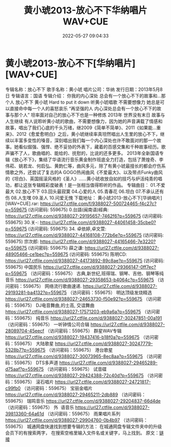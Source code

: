 ﻿---
title: 黄小琥2013-放心不下华纳唱片WAV+CUE
date: 2022-05-27 09:04:33
categories: WAV车载音乐、镜像
tags: 华语中文
---
# 黄小琥2013-放心不下[华纳唱片][WAV+CUE]

专辑名称：放心不下
歌手名称：黄小琥
唱片公司：华纳
发行日期：2013年5月8日
专辑语言：国语
专辑介绍：
你我的内心深处
总会有一个放心不下的故事和…那个人
放心不下 黄小琥
Hard to put it
down
听黄小琥唱歌 不需要想像力
她总是可以直接命中每一个人的喜怒哀乐
“再坚强的人
内心深处总会有一个放心不下的故事与那个人”
坦率面对自己的放心不下也是一种修炼
2013年 世界没有末日
故事与人生继续
有人说聆听黄小琥的歌曲，不需要想像力，因为她的声音满载了情感和故事，唱出了我们心底的千头万绪，继2009《简单不简单》、2011《如果能…重来》、2012《愈爱愈明白》之后，黄小琥继续率真坦然唱出人生里的放心不下，继续以丰富多变性的嗓音，深刻唱出我们每一个内心深处也许不敢面对的那一个故事。她看似倔强、强悍、绝不妥协的外表下，藏着的百感交集和千种故事经历。歌声骗不了人，歌曲唱的、能给的、抚慰的，比说的还多更多。
2013年全新国语专辑《放心不下》，集结了华语流行音乐黄金制作班底全力打造，包括了萧煌奇、李伟菘、姚若龙、何启弘、黄韵仁等，曲风多元，除了有黄小琥最擅长的都会疗伤系情歌之外，还尝试了复古的A
GOGO热闹曲风《不爱最大》、以及带点Funky曲风的《坦白》、英国摇滚风格的《圣人》……黄小琥收放自如的技巧与炉活纯青的唱功，都让这张专辑精彩度破表！是一张相当值得聆听的作品。
专辑曲目：
01.不爱最大
02.放心不下
03.回头最寂寞
04.心爱的人
05.青春花
06.坦白
07.不承认还有伤
08.人生嘿
09.圣人
10.问爱无愧
下载地址：
黄小琥2013-放心不下[华纳唱片][WAV+CUE].rar: https://url27.ctfile.com/f/9388027-500724465-f4c27c?p=559675
(访问密码: 559675)
0.台語(闽南语)經典: https://url27.ctfile.com/d/9388027-29195657-7462f6?p=559675
(访问密码: 559675)
30.关-: https://url27.ctfile.com/d/9388027-44061458-35cbe0?p=559675
(访问密码: 559675)
34. 卓依婷,卓文萱: https://url27.ctfile.com/d/9388027-44168108-772b6e?p=559675
(访问密码: 559675)
宗次郎: https://url27.ctfile.com/d/9388027-44165466-7e3220?p=559675
(访问密码: 559675)
薛之谦: https://url27.ctfile.com/d/9388027-48905466-ce1bec?p=559675
(访问密码: 559675)
陈明CD: https://url27.ctfile.com/d/9388027-44173892-89c8ae?p=559675
(访问密码: 559675)
中国民乐
https://url27.ctfile.com/d/9388027-29366147-0ff7ec?p=559675
（访问密码：559675）
古典,新世纪,班得瑞、钢琴、吉他、钢琴等纯音乐
https://url27.ctfile.com/d/9388027-29358653-b4064c?p=559675
（访问密码：559675）
网络流行歌曲速递.
https://url27.ctfile.com/d/9388027-29193281-ba4132?p=559675
（访问密码：559675）
明达顶级发烧精选
https://url27.ctfile.com/d/9388027-24653730-f50e92?p=559675
（访问密码：559675）
DJ电音舞曲,的士高, 交谊舞曲
https://url27.ctfile.com/d/9388027-17571203-eb9a6a?p=559675
（访问密码：559675）
纯音乐
https://url27.ctfile.com/d/9388027-30247851-00a191
（访问密码：559675）
一听钟情公司合辑
https://url27.ctfile.com/d/9388027-28089704-45eecf
（访问密码：559675）
群星WAV专辑
https://url27.ctfile.com/d/9388027-19437416-b18f0a?p=559675
（访问密码：559675）
大陆歌星
https://url27.ctfile.com/d/9388027-30247779-5328b7?p=559675
（访问密码：559675）
港台歌星
https://url27.ctfile.com/d/9388027-30073965-8ec8aa?p=559675
（访问密码：559675）
DTS多声道
https://url27.ctfile.com/d/9388027-29465289-d75aaf?p=559675
（访问密码：559675）
试音碟
https://url27.ctfile.com/d/9388027-29424388-72c40d?p=559675
（访问密码：559675）
滚石唱片
https://url27.ctfile.com/d/9388027-24721817-c99fb0
（访问密码：559675）
宝丽金唱片
https://url27.ctfile.com/d/9388027-29465211-2db889
（访问密码：559675）
瑞鸣音乐
https://url27.ctfile.com/d/9388027-29204837-66d4de
（访问密码：559675）
外  语音乐
https://url27.ctfile.com/d/9388027-39813360-64a61d
（访问密码：559675）
雨果唱片系列
https://url27.ctfile.com/d/9388027-29904760-0b4b97
（访问密码：559675）
城通网盘快速找到想要专辑的方法：
在城通网盘专辑文件夹中的升级会员下的有搜索两字，
在搜索空格里输入文件名或关键字，马上找到。
原文：[链接](https://blog.sina.com.cn/s/blog_1647c7e7601030xgq.html)